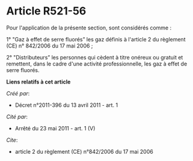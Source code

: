 # Article R521-56

Pour l'application de la présente section, sont considérés comme :

1° "Gaz à effet de serre fluorés” les gaz définis à l'article 2 du règlement (CE) n° 842/2006 du 17 mai 2006 ;

2° "Distributeurs” les personnes qui cèdent à titre onéreux ou gratuit et remettent, dans le cadre d'une activité
professionnelle, les gaz à effet de serre fluorés.

**Liens relatifs à cet article**

_Créé par_:

  - Décret n°2011-396 du 13 avril 2011 - art. 1

_Cité par_:

  - Arrêté du 23 mai 2011 - art. 1 (V)

_Cite_:

  - article 2 du règlement (CE) n°842/2006 du 17 mai 2006
